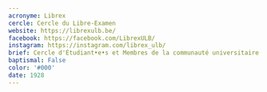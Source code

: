 ```yaml
---
acronyme: Librex
cercle: Cercle du Libre-Examen
website: https://librexulb.be/
facebook: https://facebook.com/LibrexULB/
instagram: https://instagram.com/librex_ulb/
brief: Cercle d'Étudiant•e•s et Membres de la communauté universitaire qui adhèrent et promouvoient le Libre-Examen
baptismal: False
color: '#000'
date: 1928
---
```

